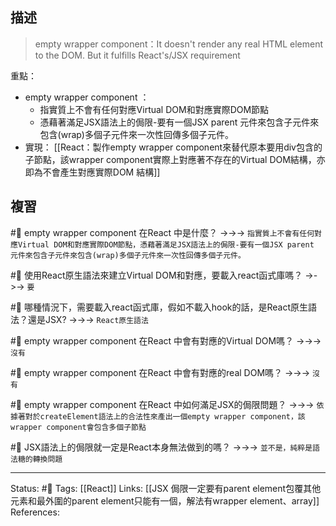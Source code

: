 ## 描述

> empty wrapper component：It doesn't render any real HTML element to the DOM. But it fulfills React's/JSX requirement


重點：
- empty wrapper component ：
	- 指實質上不會有任何對應Virtual DOM和對應實際DOM節點
	- 憑藉著滿足JSX語法上的侷限-要有一個JSX parent 元件來包含子元件來包含(wrap)多個子元件來一次性回傳多個子元件。
- 實現：
[[React：製作empty wrapper component來替代原本要用div包含的子節點，該wrapper component實際上對應著不存在的Virtual DOM結構，亦即為不會產生對應實際DOM 結構]]

## 複習
#🧠 empty wrapper component 在React 中是什麼？ ->->-> `指實質上不會有任何對應Virtual DOM和對應實際DOM節點，憑藉著滿足JSX語法上的侷限-要有一個JSX parent 元件來包含子元件來包含(wrap)多個子元件來一次性回傳多個子元件。`
<!--SR:!2023-07-17,194,250-->

#🧠 使用React原生語法來建立Virtual DOM和對應，要載入react函式庫嗎？ ->->-> `要`
<!--SR:!2023-03-14,79,230-->

#🧠 哪種情況下，需要載入react函式庫，假如不載入hook的話，是React原生語法？還是JSX? ->->-> `React原生語法`
<!--SR:!2023-01-19,74,250-->

#🧠 empty wrapper component 在React 中會有對應的Virtual DOM嗎？ ->->-> `沒有`
<!--SR:!2023-07-17,194,250-->

#🧠 empty wrapper component 在React 中會有對應的real DOM嗎？ ->->-> `沒有`
<!--SR:!2023-07-17,194,250-->

#🧠 empty wrapper component 在React 中如何滿足JSX的侷限問題？ ->->-> `依據著對於createElement語法上的合法性來產出一個empty wrapper component，該wrapper component會包含多個子節點`
<!--SR:!2023-07-17,194,250-->

#🧠 JSX語法上的侷限就一定是React本身無法做到的嗎？ ->->-> `並不是，純粹是語法糖的轉換問題`
<!--SR:!2023-07-17,194,250-->

---
Status: #🌱 
Tags:
[[React]]
Links:
[[JSX 侷限一定要有parent element包覆其他元素和最外圍的parent element只能有一個，解法有wrapper element、array]]
References: